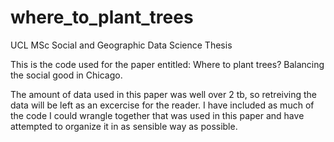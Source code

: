 # where_to_plant_trees
UCL MSc Social and Geographic Data Science Thesis

This is the code used for the paper entitled: Where to plant trees? Balancing the social good in Chicago.

The amount of data used in this paper was well over 2 tb, so retreiving the data will be left as an excercise for the reader. I have included as much of the code I could wrangle together that was used in this paper and have attempted to organize it in as sensible way as possible.
